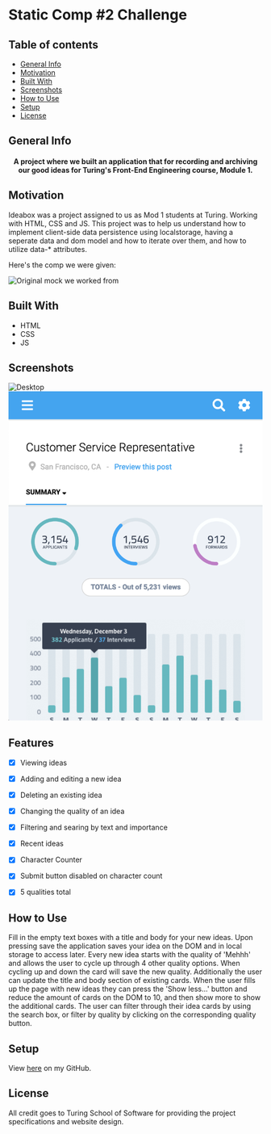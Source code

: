 # Static Comp #2 Challenge

## Table of contents
* [General Info](#General-Info)
* [Motivation](#Motivation)
* [Built With](#Built-With) 
* [Screenshots](#Screenshots)
* [How to Use](#How-to-Use)
* [Setup](#Setup)
* [License](#License)

## General Info

<h4 align="middle">A project where we built an application that for recording and archiving our good ideas for Turing's Front-End Engineering course, Module 1.</h4>


## Motivation

Ideabox was a project assigned to us as Mod 1 students at Turing. Working with HTML, CSS and JS. This project was to help us understand how to implement client-side data persistence using localstorage, having a seperate data and dom model and how to iterate over them, and how to utilize data-* attributes.

Here's the comp we were given:

<img src="http://frontend.turing.io/assets/images/projects/ideabox/ideabox-triples-01.jpg" alt="Original mock we worked from">


## Built With

- HTML
- CSS
- JS


## Screenshots

<img src="https://user-images.githubusercontent.com/43159025/53117304-d40a5180-3507-11e9-98c7-9ab7e78dccfc.png" alt="Desktop">
<img src="https://github.com/lynnerang/lr-comp-challenge-2/blob/master/screenshots/Mobile1.png" alt="Top of website on mobile">


## Features

- [x] Viewing ideas
- [x] Adding and editing a new idea
- [x] Deleting an existing idea
- [x] Changing the quality of an idea
- [x] Filtering and searing by text and importance
- [x] Recent ideas
- [x] Character Counter
- [x] Submit button disabled on character count
- [x] 5 qualities total


## How to Use

Fill in the empty text boxes with a title and body for your new ideas. Upon pressing save the application saves your idea on the DOM and in local storage to access later. Every new idea starts with the quality of 'Mehhh' and allows the user to cycle up through 4 other quality options. When cycling up and down the card will save the new quality. Additionally the user can update the title and body section of existing cards. When the user fills up the page with new ideas they can press the 'Show less...' button and reduce the amount of cards on the DOM to 10, and then show more to show the additional cards. The user can filter through their idea cards by using the search box, or filter by quality by clicking on the corresponding quality button.


## Setup

View <a href="https://github.com/lynnerang/ideabox">here</a> on my GitHub.


## License

All credit goes to Turing School of Software for providing the project specifications and website design.


